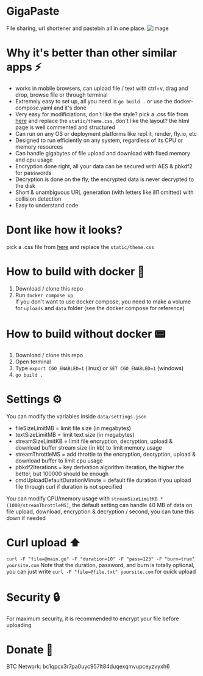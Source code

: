 # GigaPaste
File sharing, url shortener and pastebin all in one place.
![image](https://github.com/user-attachments/assets/d75999e5-736a-4ef4-80e8-c9a77079ed45)

# Why it's better than other similar apps :zap:
- works in mobile browsers, can upload file / text with ctrl+v, drag and drop, browse file or through terminal
- Extremely easy to set up, all you need is `go build .` or use the docker-compose.yaml and it's done
- Very easy for modificiations, don't like the style? pick a .css file from [here](https://github.com/dbohdan/classless-css?tab=readme-ov-file#chota) and replace the `static/theme.css`, don't like the layout? the html page is well commented and structured
- Can run on any OS or deployment platforms like repl.it, render, fly.io, etc
- Designed to run efficiently on any system, regardless of its CPU or memory resources
- Can handle gigabytes of file upload and download with fixed memory and cpu usage
- Encryption done right, all your data can be secured with AES & pbkdf2 for passwords
- Decryption is done on the fly, the encrypted data is never decrypted to the disk
- Short & unambiguous URL generation (with letters like ilI1 omitted) with collision detection
- Easy to understand code

# Dont like how it looks?
pick a .css file from [here](https://github.com/dbohdan/classless-css?tab=readme-ov-file#chota) and replace the `static/theme.css`

# How to build with docker :whale2:
1. Download / clone this repo
2. Run `docker compose up`  
If you don't want to use docker compose, you need to make a volume for `uploads` and `data` folder (see the docker compose for reference)

# How to build without docker 📟
1. Download / clone this repo
2. Open terminal
3. Type `export CGO_ENABLED=1` (linux) or `SET CGO_ENABLED=1` (windows)
4. `go build .`

# Settings ⚙️
You can modify the variables inside `data/settings.json`
- fileSizeLimitMB = limit file size (in megabytes)
- textSizeLimitMB = limit text size (in megabytes)
- streamSizeLimitKB = limit file encryption, decryption, upload & download buffer stream size (in kb) to limit memory usage
- streamThrottleMS = add throttle to the encryption, decryption, upload & download buffer to limit cpu usage
- pbkdf2Iterations = key derivation algorithm iteration, the higher the better, but 100000 should be enough
- cmdUploadDefaultDurationMinute = default file duration if you upload file through curl if duration is not specified

You can modify CPU/memory usage with `streamSizeLimitKB * (1000/streamThrottleMS)`, the default setting can handle 40 MB of data on file upload, download, encryption & decryption / second, you can tune this down if needed

# Curl upload ⬆️
`curl -F "file=@main.go" -F "duration=10" -F "pass=123" -F "burn=true" yoursite.com`
Note that the duration, password, and burn is totally optional, you can just write `curl -F "file=@file.txt" yoursite.com` for quick upload

# Security 🔒
For maximum security, it is recommended to encrypt your file before uploading

# Donate 🤝
BTC Network: bc1qpcx3r7pa0uyc957lt84duqexqmvupceyzvyxh6
